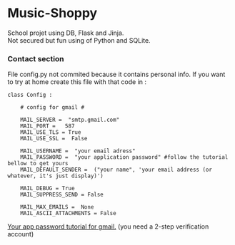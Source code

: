 # Music-Shoppy
School projet using DB, Flask and Jinja.<br>
Not secured but fun using of Python and SQLite.

### Contact section
File config.py not commited because it contains personal info.
If you want to try at home create this file with that code in :


    class Config :
    
        # config for gmail #

        MAIL_SERVER =  "smtp.gmail.com"
        MAIL_PORT =   587
        MAIL_USE_TLS = True  
        MAIL_USE_SSL =  False

        MAIL_USERNAME =  "your email adress"
        MAIL_PASSWORD =  "your application password" #follow the tutorial bellow to get yours
        MAIL_DEFAULT_SENDER =  ("your name", 'your email address (or whatever, it's just display)')

        MAIL_DEBUG = True
        MAIL_SUPPRESS_SEND = False

        MAIL_MAX_EMAILS =  None
        MAIL_ASCII_ATTACHMENTS = False

[Your app password tutorial for gmail.](https://support.google.com/mail/answer/185833?hl=en) (you need a 2-step verification account)
